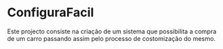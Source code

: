 # ConfiguraFacil

Este projecto consiste na criação de um sistema que possibilita a compra de um carro passando assim pelo processo de costomização do mesmo. 

